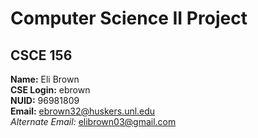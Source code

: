 # Computer Science II Project
## CSCE 156

**Name:** Eli Brown  
**CSE Login:** ebrown  
**NUID:** 96981809  
**Email:** ebrown32@huskers.unl.edu  
*Alternate Email:* elibrown03@gmail.com  